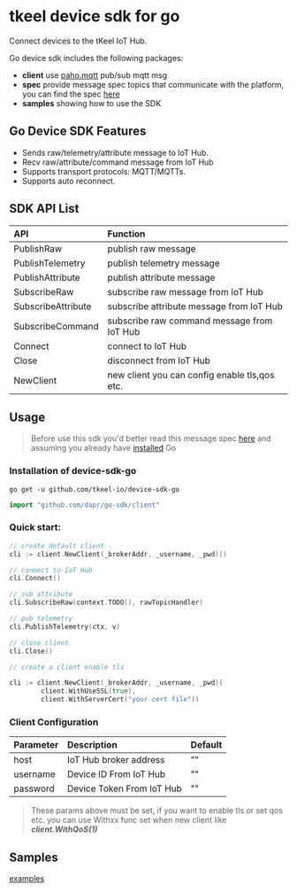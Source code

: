 # tkeel device sdk for go


Connect devices to the tKeel IoT Hub.

Go device sdk includes the following packages:

- __client__ use [paho.mqtt](github.com/eclipse/paho.mqtt.golang) pub/sub mqtt msg
- __spec__ provide message spec topics that communicate with the platform, you can find the
  spec [here](https://docs.tkeel.io/developer_cookbook/iothub/message_spec)
- __samples__ showing how to use the SDK

## Go Device SDK Features


- Sends raw/telemetry/attribute message to IoT Hub.
- Recv raw/attribute/command message from IoT Hub
- Supports transport protocols: MQTT/MQTTs.
- Supports auto reconnect.

## SDK API List


|         API         | Function                                   |
| :------------------ | :----------------------------------------- |
| PublishRaw        | publish raw message |
| PublishTelemetry | publish  telemetry message|
| PublishAttribute  | publish attribute message |
| SubscribeRaw   | subscribe raw message from IoT Hub |
| SubscribeAttribute   | subscribe attribute message from IoT Hub |
| SubscribeCommand   | subscribe raw command message from IoT Hub |
| Connect      | connect to IoT Hub    |
| Close      | disconnect from IoT Hub |
| NewClient      | new client you can config enable tls,qos etc.    |

## Usage


> Before use this sdk you'd better read this message spec
[here](https://docs.tkeel.io/developer_cookbook/iothub/message_spec)
and assuming you already have [installed](https://golang.org/doc/install) Go

### Installation of device-sdk-go

``` shell
go get -u github.com/tkeel-io/device-sdk-go
```

```go
import "github.com/dapr/go-sdk/client"
```

### Quick start:

```go
// create default client
cli := client.NewClient(_brokerAddr, _username, _pwd)()

// connect to IoT Hub
cli.Connect()

// sub attribute
cli.SubscribeRaw(context.TODO(), rawTopicHandler)

// pub telemetry
cli.PublishTelemetry(ctx, v)

// close client
cli.Close()
```

```go
// create a client enable tls

cli := client.NewClient(_brokerAddr, _username, _pwd)(
        client.WithUseSSL(true),
        client.WithServerCert("your cert file"))

```

### Client Configuration

|         Parameter   | Description        |           Default        |
| :------------------ | :------------------| :----------------------- |
|host |IoT Hub broker address| "" |
|username |Device ID From IoT Hub| "" |
|password |Device Token From IoT Hub| "" |

> These params above must be set, if you want to enable tls or set qos etc.
> you can use Withxx func set when new client like **_client.WithQoS(1)_**

## Samples
[examples](examples/tkeel.go)

